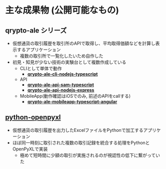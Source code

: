 # 主な成果物 (公開可能なもの)
## qrypto-ale シリーズ

- 仮想通貨の取引履歴を取引所のAPIで取得し、平均取得価額などを計算し表示するアプリケーション
    - 複数の取引所で一覧化したいため自作した
- 初見・知見が少ない技術の実験台として複数作成している
    - CLIとして単体で動作
        - ****[qrypto-ale-cli-nodejs-typescript](https://github.com/melumuccu/qrypto-ale-cli-nodejs-typescript)****
    - API
        - ****[qrypto-ale-api-sam-typescript](https://github.com/melumuccu/qrypto-ale-api-sam-typescript)****
        - ****[qrypto-ale-api-nodejs-express](https://github.com/melumuccu/qrypto-ale-api-nodejs-express)****
    - MobileApp(動作確認はiOSでのみ, 前述のAPIをcallする)
        - ****[qrypto-ale-mobileapp-typescript-angular](https://github.com/melumuccu/qrypto-ale-mobileapp-typescript-angular)****

## [python-openpyxl](https://github.com/melumuccu/python-openpyxl)

- 仮想通貨の取引履歴を出力したExcelファイルをPythonで加工するアプリケーション
- ほぼ同一時刻に取引された複数の取引記録を統合する処理をPythonとOpenPyXLで実装
    - 極めて短時間に少額の取引が実施されるのが視認性の低下に繋がっていた
